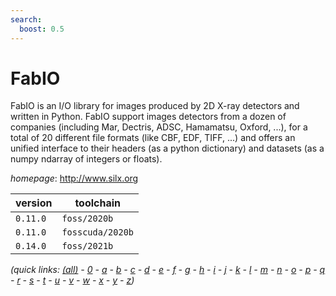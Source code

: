 ```yaml
---
search:
  boost: 0.5
---
```

# FabIO

FabIO is an I/O library for images produced by 2D X-ray detectors and written in Python. FabIO support images detectors from a dozen of companies (including Mar, Dectris, ADSC, Hamamatsu, Oxford, ...), for a total of 20 different file formats (like CBF, EDF, TIFF, ...) and offers an unified interface to their headers (as a python dictionary) and datasets (as a numpy ndarray of integers or floats).

*homepage*: <http://www.silx.org>

version | toolchain
--------|----------
``0.11.0`` | ``foss/2020b``
``0.11.0`` | ``fosscuda/2020b``
``0.14.0`` | ``foss/2021b``


*(quick links: [(all)](../index.md) - [0](../0/index.md) - [a](../a/index.md) - [b](../b/index.md) - [c](../c/index.md) - [d](../d/index.md) - [e](../e/index.md) - [f](../f/index.md) - [g](../g/index.md) - [h](../h/index.md) - [i](../i/index.md) - [j](../j/index.md) - [k](../k/index.md) - [l](../l/index.md) - [m](../m/index.md) - [n](../n/index.md) - [o](../o/index.md) - [p](../p/index.md) - [q](../q/index.md) - [r](../r/index.md) - [s](../s/index.md) - [t](../t/index.md) - [u](../u/index.md) - [v](../v/index.md) - [w](../w/index.md) - [x](../x/index.md) - [y](../y/index.md) - [z](../z/index.md))*

